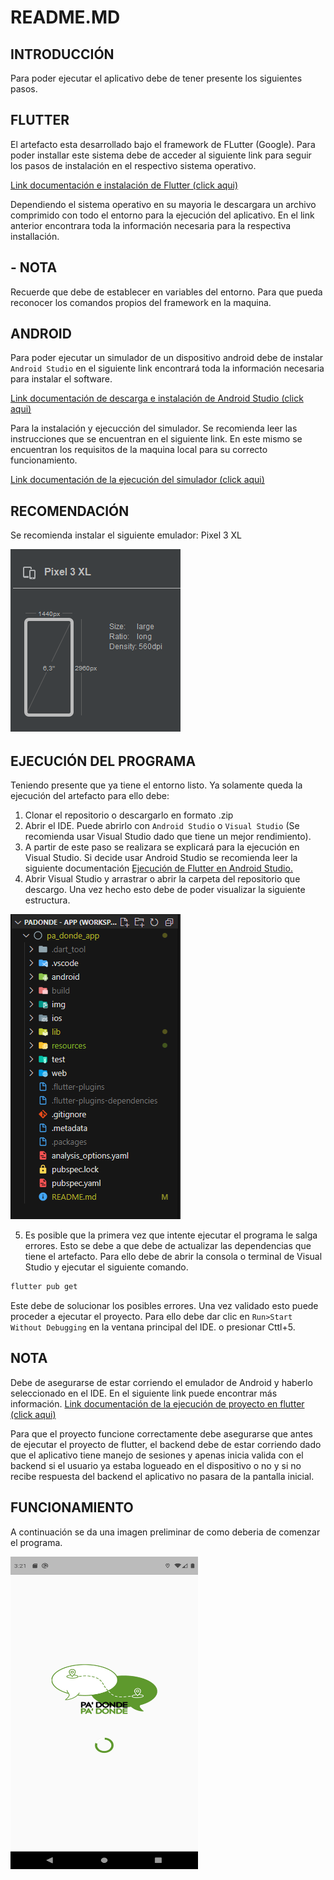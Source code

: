 # README.MD

## INTRODUCCIÓN

Para poder ejecutar el aplicativo debe de tener presente los siguientes pasos.

## FLUTTER
El artefacto esta desarrollado bajo el framework de FLutter (Google). Para poder installar este sistema debe de acceder al siguiente link para seguir los pasos de instalación en el respectivo sistema operativo.


[Link documentación e instalación de Flutter (click aqui)](https://docs.flutter.dev/get-started/install)

Dependiendo el sistema operativo en su mayoria le descargara un archivo comprimido con todo el entorno para la ejecución del aplicativo. En el link anterior encontrara toda la información necesaria para la respectiva installación.

## - NOTA
Recuerde que debe de establecer en variables del entorno. Para que pueda reconocer los comandos propios del framework en la maquina.

## ANDROID
Para poder ejecutar un simulador de un dispositivo android debe de instalar
`Android Studio` en el siguiente link encontrará toda la información necesaria para instalar el software.

[Link documentación de descarga e instalación de Android Studio (click aqui)](https://developer.android.com/studio?hl=es-419&gclsrc=ds&gclsrc=ds&gclid=COmpopeutfQCFYo_Hwod76gBrA)

Para la instalación y ejecucción del simulador. Se recomienda leer las instrucciones que se encuentran en el siguiente link. En este mismo se encuentran los requisitos de la maquina local para su correcto funcionamiento.

[Link documentación de la ejecución del simulador (click aqui)](https://developer.android.com/studio?hl=es-419&gclsrc=ds&gclsrc=ds&gclid=COmpopeutfQCFYo_Hwod76gBrA)

## RECOMENDACIÓN
Se recomienda instalar el siguiente emulador: Pixel 3 XL

![](/resources/img/simulador.png)

## EJECUCIÓN DEL PROGRAMA
Teniendo presente que ya tiene el entorno listo. Ya solamente queda la ejecución del artefacto para ello debe: 

   1. Clonar el repositorio o descargarlo en formato .zip
   2. Abrir el IDE. Puede abrirlo con `Android Studio` o `Visual Studio` (Se recomienda usar Visual Studio dado que tiene un mejor rendimiento).
   3. A partir de este paso se realizara se explicará para la ejecución en Visual Studio. Si decide usar Android Studio se recomienda leer la siguiente documentación [Ejecución de Flutter en Android Studio.](https://giancarlocode.com/tutoriales-de-flutter/como-instalar-flutter-en-windows-10-en-android-studio-y-visual-studio-code/)
   4. Abrir Visual Studio y arrastrar o abrir la carpeta del repositorio que descargo. Una vez hecho esto debe de poder visualizar la siguiente estructura.
 
 ![](/resources/img/estructuraProyecto.png)

  
  5. Es posible que la primera vez que intente ejecutar el programa le salga errores. Esto se debe a que debe de actualizar las dependencias que tiene el artefacto. Para ello debe de abrir la consola o terminal de Visual Studio y ejecutar el siguiente comando.

```bash
flutter pub get
```

  Este debe de solucionar los posibles errores. Una vez validado esto puede proceder a ejecutar el proyecto. Para ello debe dar clic en `Run>Start Without Debugging` en la ventana principal del IDE. o presionar Cttl+5.

## NOTA

  Debe de asegurarse de estar corriendo el emulador de Android y haberlo seleccionado en el IDE. En el siguiente link puede encontrar más información. [Link documentación de la ejecución de proyecto en flutter (click aqui)](https://esflutter.dev/docs/development/tools/vs-code) 

  Para que el proyecto funcione correctamente debe asegurarse que antes de ejecutar el proyecto de flutter, el backend debe de estar corriendo dado que el aplicativo tiene manejo de sesiones y apenas inicia valida con el backend si el usuario ya estaba logueado en el dispositivo o no y si no recibe respuesta del backend el aplicativo no pasara de la pantalla inicial.

## FUNCIONAMIENTO

 A continuación se da una imagen preliminar de como deberia de comenzar el programa.

  <img src="resources/img/inicio.png" width="300" height="500">
